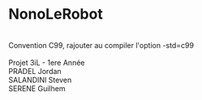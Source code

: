 # NonoLeRobot <br/>
<br/>
Convention C99, rajouter au compiler l'option -std=c99 <br/>
<br/>
Projet 3iL - 1ere Année <br/>
PRADEL Jordan <br/>
SALANDINI Steven <br/>
SERENE Guilhem <br/>
